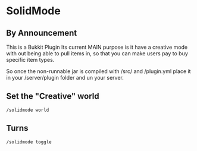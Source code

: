 SolidMode
=========
By Announcement
---------------

This is a Bukkit Plugin
Its current MAIN purpose is it have a creative mode with out being able to pull items in, so that you can make users pay to buy specific item types.

So once the non-runnable jar is compiled with /src/ and /plugin.yml place it in your /server/plugin folder and un your server.

Set the "Creative" world
------------------------
```
/solidmode world 
```

Turns
-----
```
/solidmode toggle
```
